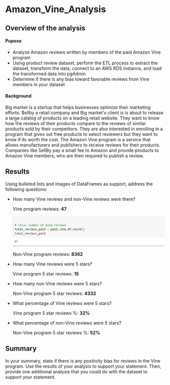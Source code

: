# Amazon_Vine_Analysis

## Overview of the analysis

#### Pupose
- Analyze Amazon reviews written by members of the paid Amazon Vine program
- Using product review dataset, perform the ETL process to extract the dataset, transform the data, connect to an AWS RDS instance, and load the transformed data into pgAdmin
- Determine if there is any bias toward favorable reviews from Vine members in your dataset

#### Background
Big market is a startup that helps businesses optimize their marketing efforts. $ellby a retail company and Big market's client is is about to release a large catalog of products on a leading retail website. They want to know how the reviews of their products compare to the reviews of similar products sold by their competitors. They are also interested in enrolling in a program that gives out free products to select reviewers but they want to know if its worth the cost.
The Amazon Vine program is a service that allows manufacturers and publishers to receive reviews for their products. Companies like SellBy pay a small fee to Amazon and provide products to Amazon Vine members, who are then required to publish a review.

## Results
Using bulleted lists and images of DataFrames as support, address the following questions:

- How many Vine reviews and non-Vine reviews were there?

  Vine program reviews: **47** 
  
  ![Vine program reviews](https://github.com/Sheetaltkr/Amazon_Vine_Analysis/blob/main/Resources/total_paid_reviews.png)
  
  Non-Vine program reviews: **8362**
- How many Vine reviews were 5 stars?

  Vine program 5 star reviews: **15** 
- How many non-Vine reviews were 5 stars?

  Non-Vine program 5 star reviews: **4332**
- What percentage of Vine reviews were 5 stars?

  Vine program 5 star reviews %: **32%**
- What percentage of non-Vine reviews were 5 stars?

  Non-Vine program 5 star reviews %: **52%**
  
## Summary
In your summary, state if there is any positivity bias for reviews in the Vine program. Use the results of your analysis to support your statement. Then, provide one additional analysis that you could do with the dataset to support your statement.
